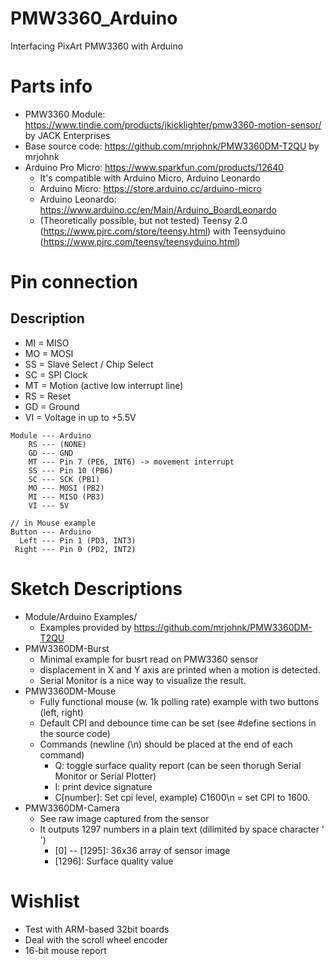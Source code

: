 # PMW3360_Arduino
Interfacing PixArt PMW3360 with Arduino

# Parts info
* PMW3360 Module: https://www.tindie.com/products/jkicklighter/pmw3360-motion-sensor/ by JACK Enterprises
* Base source code: https://github.com/mrjohnk/PMW3360DM-T2QU by mrjohnk
* Arduino Pro Micro: https://www.sparkfun.com/products/12640
  * It's compatible with Arduino Micro, Arduino Leonardo
  * Arduino Micro: https://store.arduino.cc/arduino-micro
  * Arduino Leonardo: https://www.arduino.cc/en/Main/Arduino_BoardLeonardo
  * (Theoretically possible, but not tested) Teensy 2.0 (https://www.pjrc.com/store/teensy.html) with Teensyduino (https://www.pjrc.com/teensy/teensyduino.html)

# Pin connection
## Description
* MI = MISO
* MO = MOSI
* SS = Slave Select / Chip Select
* SC = SPI Clock
* MT = Motion (active low interrupt line)
* RS = Reset
* GD = Ground
* VI = Voltage in up to +5.5V

```
Module --- Arduino
    RS --- (NONE)
    GD --- GND
    MT --- Pin 7 (PE6, INT6) -> movement interrupt
    SS --- Pin 10 (PB6)
    SC --- SCK (PB1)
    MO --- MOSI (PB2)
    MI --- MISO (PB3)
    VI --- 5V

// in Mouse example
Button --- Arduino
  Left --- Pin 1 (PD3, INT3)
 Right --- Pin 0 (PD2, INT2)
```

# Sketch Descriptions
* Module/Arduino Examples/
  * Examples provided by https://github.com/mrjohnk/PMW3360DM-T2QU
* PMW3360DM-Burst
  * Minimal example for busrt read on PMW3360 sensor
  * displacement in X and Y axis are printed when a motion is detected.
  * Serial Monitor is a nice way to visualize the result.
* PMW3360DM-Mouse
  * Fully functional mouse (w. 1k polling rate) example with two buttons (left, right)
  * Default CPI and debounce time can be set (see #define sections in the source code)
  * Commands (newline (\n) should be placed at the end of each command)
    * Q: toggle surface quality report (can be seen thorugh Serial Monitor or Serial Plotter)
    * I: print device signature
    * C[number]: Set cpi level, example) C1600\n   = set CPI to 1600.
* PMW3360DM-Camera
  * See raw image captured from the sensor
  * It outputs 1297 numbers in a plain text (dilimited by space character ' ')
    * [0] -- [1295]: 36x36 array of sensor image
    * [1296]: Surface quality value
    
# Wishlist
 * Test with ARM-based 32bit boards
 * Deal with the scroll wheel encoder
 * 16-bit mouse report
